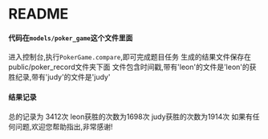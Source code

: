 # README
#### 代码在`models/poker_game`这个文件里面
进入控制台,执行`PokerGame.compare`,即可完成题目任务
生成的结果文件保存在public/poker_record文件夹下面
文件包含时间戳,带有'leon'的文件是'leon'的获胜纪录,带有'judy'的文件是'judy'
#### 结果记录
总的记录为 3412次
leon获胜的次数为1698次
judy获胜的次数为1914次
如果有任何问题,欢迎您帮助指出,非常感谢!
